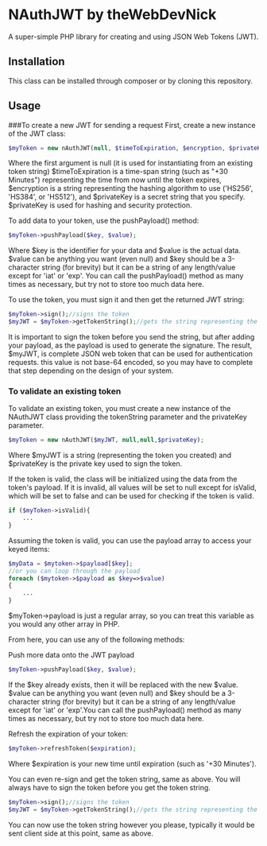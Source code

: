 # NAuthJWT by theWebDevNick
A super-simple PHP library for creating and using JSON Web Tokens (JWT).

## Installation
This class can be installed through composer or by cloning this repository.

## Usage
###To create a new JWT for sending a request
First, create a new instance of the JWT class:

```php
$myToken = new nAuthJWT(null, $timeToExpiration, $encryption, $privateKey);
```

Where the first argument is null (it is used for instantiating from an existing token string) $timeToExpiration is a time-span string (such as "+30 Minutes") representing the time from now until the token expires, $encryption is a string representing the hashing algorithm to use ('HS256', 'HS384', or 'HS512'), and $privateKey is a secret string that you specify. $privateKey is used for hashing and security protection.

To add data to your token, use the pushPayload() method:
```php
$myToken->pushPayload($key, $value);
```

Where $key is the identifier for your data and $value is the actual data. $value can be anything you want (even null) and $key should be a 3-character string (for brevity) but it can be a string of any length/value except for 'iat' or 'exp'.
You can call the pushPayload() method as many times as necessary, but try not to store too much data here.

To use the token, you must sign it and then get the returned JWT string:

```php
$myToken->sign();//signs the token
$myJWT = $myToken->getTokenString();//gets the string representing the token
```
It is important to sign the token before you send the string, but after adding your payload, as the payload is used to generate the signature.
The result, $myJWT, is complete JSON web token that can be used for authentication requests. this value is not base-64 encoded, so you may have to complete that step depending on the design of your system.

### To validate an existing token
To validate an existing token, you must create a new instance of the NAuthJWT class providing the tokenString parameter and the privateKey parameter.

```php
$myToken = new nAuthJWT($myJWT, null,null,$privateKey);
```

Where $myJWT is a string (representing the token you created) and $privateKey is the private key used to sign the token.

If the token is valid, the class will be initialized using the data from the token's payload. If it is invalid, all values will be set to null except for isValid, which will be set to false and can be used for checking if the token is valid.
```php
if ($myToken->isValid){
    ...
}
```
Assuming the token is valid, you can use the payload array to access your keyed items:

```php
$myData = $mytoken->$payload[$key];
//or you can loop through the payload
foreach ($mytoken->$payload as $key=>$value)
{
    ...
}

```
$myToken->payload is just a regular array, so you can treat this variable as you would any other array in PHP.

From here, you can use any of the following methods:

Push more data onto the JWT payload

```php
$myToken->pushPayload($key, $value);
```

If the $key already exists, then it will be replaced with the new $value. $value can be anything you want (even null) and $key should be a 3-character string (for brevity) but it can be a string of any length/value except for 'iat' or 'exp'.You can call the pushPayload() method as many times as necessary, but try not to store too much data here.

Refresh the expiration of your token:
```php
$myToken->refreshToken($expiration);
```

Where $expiration is your new time until expiration (such as '+30 Minutes').

You can even re-sign and get the token string, same as above. You will always have to sign the token before you get the token string.

```php
$myToken->sign();//signs the token
$myJWT = $myToken->getTokenString();//gets the string representing the token
```
You can now use the token string however you please, typically it would be sent client side at this point, same as above.


